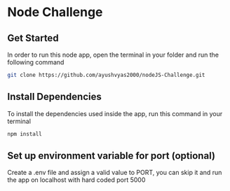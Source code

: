 # Node Challenge
## Get Started

In order to run this node app, open the terminal in your folder and run the following command
```sh
git clone https://github.com/ayushvyas2000/nodeJS-Challenge.git
```

## Install Dependencies

To install the dependencies used inside the app, run this command in your terminal
```sh
npm install
```

## Set up environment variable for port (optional)

Create a .env file and assign a valid value to PORT, you can skip it and run the app on localhost with hard coded port 5000